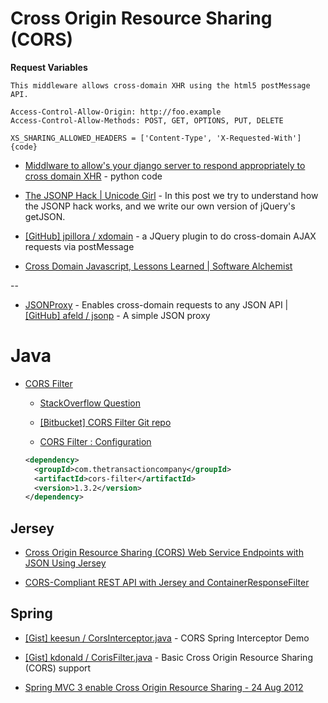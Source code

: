 # Cross Origin Resource Sharing (CORS)

**Request Variables**

```
This middleware allows cross-domain XHR using the html5 postMessage API.

Access-Control-Allow-Origin: http://foo.example
Access-Control-Allow-Methods: POST, GET, OPTIONS, PUT, DELETE

XS_SHARING_ALLOWED_HEADERS = ['Content-Type', 'X-Requested-With']{code}
```


* [Middlware to allow's your django server to respond appropriately to cross domain XHR](https://gist.github.com/barrabinfc/426829) - python code

* [The JSONP Hack | Unicode Girl](http://www.unicodegirl.com/jsonp-hack.html) -  In this post we try to understand how the JSONP hack works, and we write our own version of jQuery's getJSON.

* [[GitHub] jpillora / xdomain](https://github.com/jpillora/xdomain) - a JQuery plugin to do cross-domain AJAX requests via postMessage

* [Cross Domain Javascript, Lessons Learned | Software Alchemist](http://avalanche123.com/blog/2011/10/10/cross-domain-javascript-lessons-learned/)

--

* [JSONProxy](http://jsonp.jit.su/) - Enables cross-domain requests to any JSON API | [[GitHub] afeld / jsonp](https://github.com/afeld/jsonp) - A simple JSON proxy


# Java

* [CORS Filter](http://software.dzhuvinov.com/cors-filter.html)

  * [StackOverflow Question](http://stackoverflow.com/questions/11096195/spring-and-http-options-request/16021886#16021886)

  * [[Bitbucket] CORS Filter Git repo](https://bitbucket.org/thetransactioncompany/cors-filter)

  * [CORS Filter : Configuration](http://software.dzhuvinov.com/cors-filter-configuration.html)

  ```xml
  <dependency>
    <groupId>com.thetransactioncompany</groupId>
    <artifactId>cors-filter</artifactId>
    <version>1.3.2</version>
  </dependency>
  ```


## Jersey

* [Cross Origin Resource Sharing (CORS) Web Service Endpoints with JSON Using Jersey](http://www.iceycake.com/2012/06/cross-origin-resource-sharing-cors-json-web-service-endpoints-using-jersey/)

* [CORS-Compliant REST API with Jersey and ContainerResponseFilter](http://blog.usul.org/cors-compliant-rest-api-with-jersey-and-containerresponsefilter/)

## Spring

* [[Gist] keesun / CorsInterceptor.java](https://gist.github.com/keesun/2245179) - CORS Spring Interceptor Demo

* [[Gist] kdonald / CorisFilter.java](https://gist.github.com/kdonald/2232095) - Basic Cross Origin Resource Sharing (CORS) support

* [Spring MVC 3 enable Cross Origin Resource Sharing - 24 Aug 2012](http://vraidsys.com/2012/08/spring-mvc-3-enable-cross-origin-resource-sharing/)

